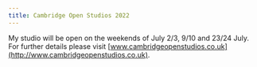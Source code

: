 ```yaml
---
title: Cambridge Open Studios 2022
---
```


My studio will be open on the weekends of July 2/3,
9/10 and 23/24 July.  For further details please visit
[www.cambridgeopenstudios.co.uk](http://www.cambridgeopenstudios.co.uk).

